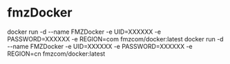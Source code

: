 # fmzDocker

docker run -d --name FMZDocker -e UID=XXXXXX -e PASSWORD=XXXXXX -e REGION=com fmzcom/docker:latest
docker run -d --name FMZDocker -e UID=XXXXXX -e PASSWORD=XXXXXX -e REGION=cn fmzcom/docker:latest
